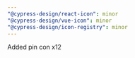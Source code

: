 ```yaml
---
"@cypress-design/react-icon": minor
"@cypress-design/vue-icon": minor
"@cypress-design/icon-registry": minor
---
```


Added pin con x12
